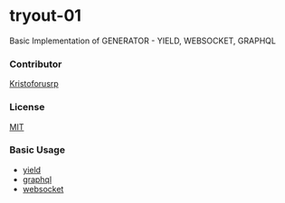 # tryout-01
Basic Implementation of GENERATOR - YIELD, WEBSOCKET, GRAPHQL

### Contributor
[Kristoforusrp]

### License
[MIT](./LICENSE)

### Basic Usage
- [yield]
- [graphql]
- [websocket]



[yield]: https://github.com/kristoforusrp/tryout-01/tree/master/yield
[graphql]: https://github.com/kristoforusrp/tryout-01/tree/master/graphql
[websocket]: https://github.com/kristoforusrp/tryout-01/tree/master/websocket
[Kristoforusrp]: Kristoforusrp@gmail.com
